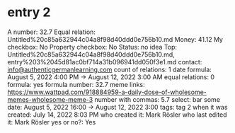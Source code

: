 # entry 2

A number: 32.7
Equal relation: Untitled%20c85a632944c04a8f98d40ddd0e756b10.md
Money: 41.12
My checkbox: No
Property checkbox: No
Status: no idea
Top: Untitled%20c85a632944c04a8f98d40ddd0e756b10.md, entry%203%2045d81ac0bf714a31b096941dd050f3e1.md
contact: <info@authenticgermanlearning.com>
count of relations: 1
date formula: August 5, 2022 4:00 PM → August 12, 2022 3:00 AM
equal relations: 0
formula: yes
formula number: 32.7
meme links: <https://www.wattpad.com/918884959-a-daily-dose-of-wholesome-memes-wholesome-meme-3>
number with commas: 5.7
select: bar
some date: August 5, 2022 16:00 → August 12, 2022 3:00
tags: tag 2
when it was created: July 14, 2022 8:03 PM
who created it: Mark Rösler
who last edited it: Mark Rösler
yes or no?: Yes
